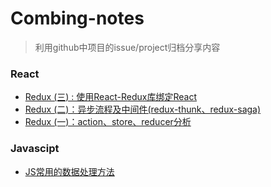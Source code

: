 # Combing-notes

> 利用github中项目的issue/project归档分享内容



### React

- [Redux (三) :  使用React-Redux库绑定React ](https://github.com/Toxicfy/Combing-notes/issues/5)
- [Redux (二)：异步流程及中间件(redux-thunk、redux-saga)](https://github.com/Toxicfy/Combing-notes/issues/4)
- [Redux (一)：action、store、reducer分析](https://github.com/Toxicfy/Combing-notes/issues/3)


### Javascipt

- [JS常用的数据处理方法](https://github.com/Toxicfy/Combing-notes/issues/3)
